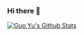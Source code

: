 ### Hi there 👋

<a href="#stats" align="center">
    <img align="center" alt="Guo Yu's Github Stats" src="https://github-readme-stats.vercel.app/api?username=RockerFlower&count_private=true&show_icons=true&include_all_commits=true&show_owner=true&theme=material-palenight"/>
</a>

<!--
**RockerFlower/RockerFlower** is a ✨ _special_ ✨ repository because its `README.md` (this file) appears on your GitHub profile.

Here are some ideas to get you started:

- 🔭 I’m currently working on ...
- 🌱 I’m currently learning ...
- 👯 I’m looking to collaborate on ...
- 🤔 I’m looking for help with ...
- 💬 Ask me about ...
- 📫 How to reach me: ...
- 😄 Pronouns: ...
- ⚡ Fun fact: ...
-->
